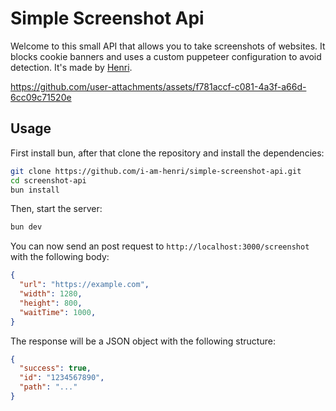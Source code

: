 # Simple Screenshot Api

Welcome to this small API that allows you to take screenshots of websites. It blocks cookie banners and uses a custom puppeteer configuration to avoid detection. It's made by [Henri](https://henri.is).


https://github.com/user-attachments/assets/f781accf-c081-4a3f-a66d-6cc09c71520e

## Usage

First install bun, after that clone the repository and install the dependencies:

```bash
git clone https://github.com/i-am-henri/simple-screenshot-api.git
cd screenshot-api
bun install
```

Then, start the server:

```bash
bun dev
```

You can now send an post request to `http://localhost:3000/screenshot` with the following body:

```json
{
  "url": "https://example.com",
  "width": 1280,
  "height": 800,
  "waitTime": 1000,
}

```

The response will be a JSON object with the following structure:

```json
{
  "success": true,
  "id": "1234567890",
  "path": "..."
}
```


